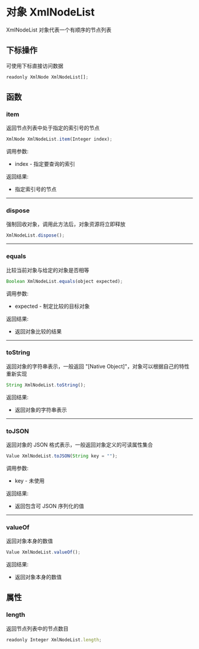 # 对象 XmlNodeList
XmlNodeList 对象代表一个有顺序的节点列表

## 下标操作
        
可使用下标直接访问数据
```JavaScript
readonly XmlNode XmlNodeList[];
```

## 函数
        
### item
返回节点列表中处于指定的索引号的节点
```JavaScript
XmlNode XmlNodeList.item(Integer index);
```

调用参数:
* index - 指定要查询的索引

返回结果:
* 指定索引号的节点

--------------------------
### dispose
强制回收对象，调用此方法后，对象资源将立即释放
```JavaScript
XmlNodeList.dispose();
```

--------------------------
### equals
比较当前对象与给定的对象是否相等
```JavaScript
Boolean XmlNodeList.equals(object expected);
```

调用参数:
* expected - 制定比较的目标对象

返回结果:
* 返回对象比较的结果

--------------------------
### toString
返回对象的字符串表示，一般返回 "[Native Object]"，对象可以根据自己的特性重新实现
```JavaScript
String XmlNodeList.toString();
```

返回结果:
* 返回对象的字符串表示

--------------------------
### toJSON
返回对象的 JSON 格式表示，一般返回对象定义的可读属性集合
```JavaScript
Value XmlNodeList.toJSON(String key = "");
```

调用参数:
* key - 未使用

返回结果:
* 返回包含可 JSON 序列化的值

--------------------------
### valueOf
返回对象本身的数值
```JavaScript
Value XmlNodeList.valueOf();
```

返回结果:
* 返回对象本身的数值

## 属性
        
### length
返回节点列表中的节点数目
```JavaScript
readonly Integer XmlNodeList.length;
```

